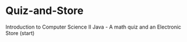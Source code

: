 # Quiz-and-Store
Introduction to Computer Science II Java - A math quiz and an Electronic Store (start)
